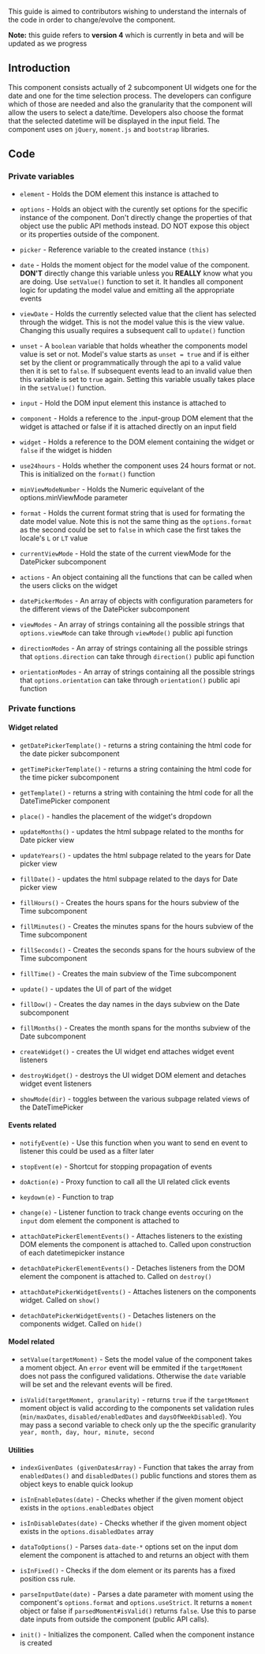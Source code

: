 This guide is aimed to contributors wishing to understand the internals of the code in order to change/evolve the component. 

**Note:** this guide refers to **version 4** which is currently in beta and will be updated as we progress

## Introduction
This component consists actually of 2 subcomponent UI widgets one for the date and one for the time selection process. The developers can configure which of those are needed and also the granularity that the component will allow the users to select a date/time. Developers also choose the format that the selected datetime will be displayed in the input field.
The component uses on `jQuery`, `moment.js` and `bootstrap` libraries.

## Code
### Private variables

* `element` - Holds the DOM element this instance is attached to

* `options` - Holds an object with the curently set options for the specific instance of the component. Don't directly change the properties of that object use the public API methods instead. DO NOT expose this object or its properties outside of the component.

* `picker` - Reference variable to the created instance `(this)`

* `date` - Holds the moment object for the model value of the component. **DON'T** directly change this variable unless you **REALLY** know what you are doing. Use `setValue()` function to set it. It handles all component logic for updating the model value and emitting all the appropriate events

* `viewDate` - Holds the currently selected value that the client has selected through the widget. This is not the model value this is the view value. Changing this usually requires a subsequent call to `update()` function

* `unset` - A `boolean` variable that holds wheather the components model value is set or not. Model's value starts as `unset = true` and if is either set by the client or programmatically through the api to a valid value then it is set to `false`. If subsequent events lead to an invalid value then this variable is set to `true` again. Setting this variable usually takes place in the `setValue()` function.

* `input` - Hold the DOM input element this instance is attached to

* `component` - Holds a reference to the .input-group DOM element that the widget is attached or false if it is attached directly on an input field

* `widget` - Holds a reference to the DOM element containing the widget or `false` if the widget is hidden

* `use24hours` - Holds whether the component uses 24 hours format or not. This is initialized on the `format()` function

* `minViewModeNumber` - Holds the Numeric equivelant of the options.minViewMode parameter

* `format` - Holds the current format string that is used for formating the date model value. Note this is not the same thing as the `options.format` as the second could be set to `false` in which case the first takes the locale's `L` or `LT` value

* `currentViewMode` - Hold the state of the current viewMode for the DatePicker subcomponent

* `actions` - An object containing all the functions that can be called when the users clicks on the widget

* `datePickerModes` - An array of objects with configuration parameters for the different views of the DatePicker subcomponent

* `viewModes` - An array of strings containing all the possible strings that `options.viewMode` can take through `viewMode()` public api function

* `directionModes` - An array of strings containing all the possible strings that `options.direction` can take through `direction()` public api function

* `orientationModes` - An array of strings containing all the possible strings that `options.orientation` can take through `orientation()` public api function

### Private functions

#### Widget related

* `getDatePickerTemplate()` - returns a string containing the html code for the date picker subcomponent

* `getTimePickerTemplate()` - returns a string containing the html code for the time picker subcomponent

* `getTemplate()` - returns a string with containing the html code for all the DateTimePicker component

* `place()` - handles the placement of the widget's dropdown

* `updateMonths()` - updates the html subpage related to the months for Date picker view

* `updateYears()` - updates the html subpage related to the years for Date picker view

* `fillDate()` - updates the html subpage related to the days for Date picker view

* `fillHours()` - Creates the hours spans for the hours subview of the Time subcomponent

* `fillMinutes()` - Creates the minutes spans for the hours subview of the Time subcomponent

* `fillSeconds()` - Creates the seconds spans for the hours subview of the Time subcomponent

* `fillTime()` - Creates the main subview of the Time subcomponent

* `update()` - updates the UI of part of the widget

* `fillDow()` - Creates the day names in the days subview on the Date subcomponent

* `fillMonths()` - Creates the month spans for the months subview of the Date subcomponent

* `createWidget()` - creates the UI widget end attaches widget event listeners

* `destroyWidget()` - destroys the UI widget DOM element and detaches widget event listeners

* `showMode(dir)` - toggles between the various subpage related views of the DateTimePicker

#### Events related

* `notifyEvent(e)` - Use this function when you want to send en event to listener this could be used as a filter later

* `stopEvent(e)` - Shortcut for stopping propagation of events

* `doAction(e)` - Proxy function to call all the UI related click events

* `keydown(e)` - Function to trap 

* `change(e)` - Listener function to track change events occuring on the `input` dom element the component is attached to

* `attachDatePickerElementEvents()` - Attaches listeners to the existing DOM elements the component is attached to. Called upon construction of each datetimepicker instance

* `detachDatePickerElementEvents()` - Detaches listeners from the DOM element the component is attached to. Called on `destroy()`

* `attachDatePickerWidgetEvents()` - Attaches listeners on the components widget. Called on `show()`

* `detachDatePickerWidgetEvents()` - Detaches listeners on the components widget. Called on `hide()`

#### Model related

* `setValue(targetMoment)` - Sets the model value of the component takes a moment object. An `error` event will be emmited if the `targetMoment` does not pass the configured validations. Otherwise the `date` variable will be set and the relevant events will be fired.

* `isValid(targetMoment, granularity)` - returns `true` if the `targetMoment` moment object is valid according to the components set validation rules (`min/maxDates`, `disabled/enabledDates` and `daysOfWeekDisabled`). You may pass a second variable to check only up the the specific granularity `year, month, day, hour, minute, second`

#### Utilities

* `indexGivenDates (givenDatesArray)` - Function that takes the array from `enabledDates()` and `disabledDates()` public functions and stores them as object keys to enable quick lookup

* `isInEnableDates(date)` - Checks whether if the given moment object exists in the `options.enabledDates` object

* `isInDisableDates(date)` - Checks whether if the given moment object exists in the `options.disabledDates` array

* `dataToOptions()` - Parses `data-date-*` options set on the input dom element the component is attached to and returns an object with them

* `isInFixed()` - Checks if the dom element or its parents has a fixed position css rule.

* `parseInputDate(date)` - Parses a date parameter with moment using the component's `options.format` and `options.useStrict`. It returns a `moment` object or false if `parsedMoment#isValid()` returns `false`. Use this to parse date inputs from outside the component (public API calls).

* `init()` - Initializes the component. Called when the component instance is created
